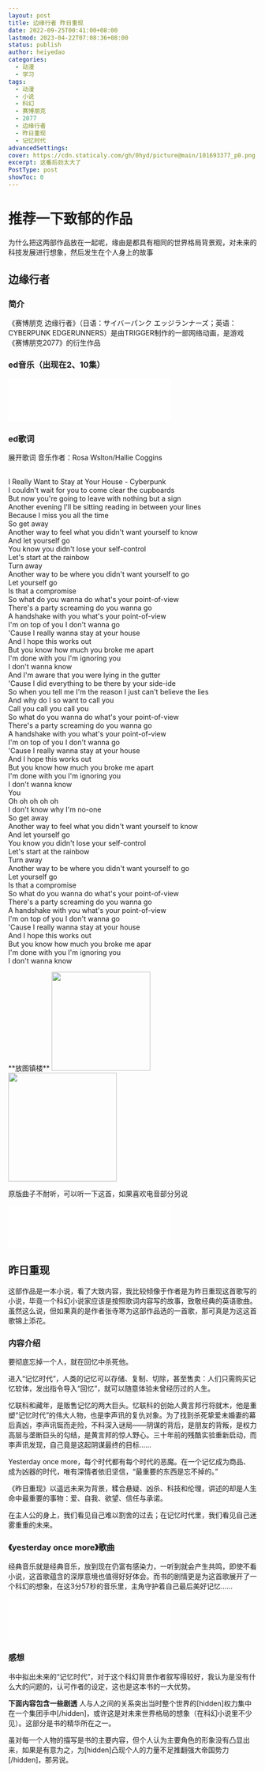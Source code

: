 ```yaml
---
layout: post
title: 边缘行者 昨日重现
date: 2022-09-25T00:41:00+08:00
lastmod: 2023-04-22T07:08:36+08:00
status: publish
author: heiyedao
categories: 
  - 动漫
  - 学习
tags: 
  - 动漫
  - 小说
  - 科幻
  - 赛博朋克
  - 2077
  - 边缘行者
  - 昨日重现
  - 记忆时代
advancedSettings: 
cover: https://cdn.staticaly.com/gh/0hyd/picture@main/101693377_p0.png
excerpt: 这番后劲太大了
PostType: post
showToc: 0
---
```


# 推荐一下致郁的作品
为什么把这两部作品放在一起呢，缘由是都具有相同的世界格局背景观，对未来的科技发展进行想象，然后发生在个人身上的故事

## 边缘行者

### 简介

《赛博朋克 边缘行者》（日语：サイバーパンク エッジランナーズ；英语：CYBERPUNK EDGERUNNERS）是由TRIGGER制作的一部网络动画，是游戏《赛博朋克2077》的衍生作品
### ed音乐（出现在2、10集）

<iframe frameborder="no" border="0" marginwidth="0" marginheight="0" width=330 height=86 src="//music.163.com/outchain/player?type=2&id=1496089152&auto=1&height=66"></iframe>

### ed歌词

<div class="mdui-panel" mdui-panel>
  <div class="mdui-panel-item">
    <div class="mdui-panel-item-header">展开歌词 音乐作者：Rosa Wslton/Hallie Coggins</div>
    <div class="mdui-panel-item-body">
      <p><br>I Really Want to Stay at Your House - Cyberpunk
<br>I couldn't wait for you to come clear the cupboards
<br>But now you're going to leave with nothing but a sign
<br>Another evening I'll be sitting reading in between your lines
<br>Because I miss you all the time
<br>So get away
<br>Another way to feel what you didn't want yourself to know
<br>And let yourself go
<br>You know you didn't lose your self-control
<br>Let's start at the rainbow
<br>Turn away
<br>Another way to be where you didn't want yourself to go
<br>Let yourself go
<br>Is that a compromise
<br>So what do you wanna do what's your point-of-view
<br>There's a party screaming do you wanna go
<br>A handshake with you what's your point-of-view
<br>I'm on top of you I don't wanna go
<br>'Cause I really wanna stay at your house
<br>And I hopе this works out
<br>But you know how much you broke me apart
<br>I'm done with you I'm ignoring you
<br>I don't wanna know
<br>And I'm awarе that you were lying in the gutter
<br>'Cause I did everything to be there by your side-ide
<br>So when you tell me I'm the reason I just can't believe the lies
<br>And why do I so want to call you
<br>Call you call you call you
<br>So what do you wanna do what's your point-of-view
<br>There's a party screaming do you wanna go
<br>A handshake with you what's your point-of-view
<br>I'm on top of you I don't wanna go
<br>'Cause I really wanna stay at your house
<br>And I hope this works out
<br>But you know how much you broke me apart
<br>I'm done with you I'm ignoring you
<br>I don't wanna know
<br>You
<br>Oh oh oh oh oh
<br>I don't know why I'm no-one
<br>So get away
<br>Another way to feel what you didn't want yourself to know
<br>And let yourself go
<br>You know you didn't lose your self-control
<br>Let's start at the rainbow
<br>Turn away
<br>Another way to be where you didn't want yourself to go
<br>Let yourself go
<br>Is that a compromise
<br>So what do you wanna do what's your point-of-view
<br>There's a party screaming do you wanna go
<br>A handshake with you what's your point-of-view
<br>I'm on top of you I don't wanna go
<br>'Cause I really wanna stay at your house
<br>And I hope this works out
<br>But you know how much you broke me apar
<br>I'm done with you I'm ignoring you
<br>I don't wanna know</p>
    </div>
  </div>
</div>
**放图镇楼**
<img src="https://img.imgdd.com/de063018-6489-4d16-9a8b-3435c0a45081.jpg" height="200"/>
<img src="https://img.imgdd.com/348d0795-d036-470e-b7b2-c918b5fbb184.jpg" height="220"/>

原版曲子不耐听，可以听一下这首，如果喜欢电音部分另说
<iframe frameborder="no" border="0" marginwidth="0" marginheight="0" width=330 height=86 src="//music.163.com/outchain/player?type=2&id=1990743306&auto=1&height=66"></iframe>

## 昨日重现
这部作品是一本小说，看了大致内容，我比较倾像于作者是为昨日重现这首歌写的小说，毕竟一个科幻小说家应该是按照歌词内容写的故事，致敬经典的英语歌曲。虽然这么说，但如果真的是作者张寺寒为这部作品选的一首歌，那可真是为这这首歌锦上添花。

### 内容介绍
要彻底忘掉一个人，就在回忆中杀死他。

进入“记忆时代”，人类的记忆可以存储、复制、切除，甚至售卖：人们只需购买记忆软体，发出指令导入“回忆”，就可以随意体验未曾经历过的人生。

忆联科和藏年，是贩售记忆的两大巨头。忆联科的创始人黄言邦行将就木，他是重塑“记忆时代”的伟大人物，也是李声讯的复仇对象。为了找到杀死挚爱未婚妻的幕后真凶，李声讯铤而走险，不料深入谜局——阴谋的背后，是朋友的背叛，是权力高层与垄断巨头的勾结，是黄言邦的惊人野心。三十年前的残酷实验重新启动，而李声讯发现，自己竟是这起阴谋最终的目标……

Yesterday once more，每个时代都有每个时代的恶魔。在一个记忆成为商品、成为凶器的时代，唯有深情者依旧坚信，“最重要的东西是忘不掉的。”

《昨日重现》以遥远未来为背景，糅合悬疑、凶杀、科技和伦理，讲述的却是人生命中最重要的事物：爱、自我、欲望、信任与承诺。

在主人公的身上，我们看见自己难以割舍的过去；在记忆时代里，我们看见自己迷雾重重的未来。

### 《yesterday once more》歌曲
经典音乐就是经典音乐，放到现在仍富有感染力，一听到就会产生共鸣，即使不看小说，这首歌蕴含的深厚意境也值得好好体会。而书的剧情更是为这首歌展开了一个科幻的想象，在这3分57秒的音乐里，主角守护着自己最后美好记忆……

<iframe frameborder="no" border="0" marginwidth="0" marginheight="0" width=330 height=86 src="//music.163.com/outchain/player?type=2&id=3986241&auto=1&height=66"></iframe>

### 感想
书中拟出未来的“记忆时代”，对于这个科幻背景作者叙写得较好，我认为是没有什么大的问题的，认可作者的设定，这也是这本书的一大优势。

**下面内容包含一些剧透**
人与人之间的关系突出当时整个世界的[hidden]权力集中在一个集团手中[/hidden]，或许这是对未来世界格局的想象（在科幻小说里不少见）。这部分是书的精华所在之一。

虽对每一个人物的描写是书的主要内容，但个人认为主要角色的形象没有凸显出来，如果是有意为之，为[hidden]凸现个人的力量不足推翻强大帝国势力[/hidden]，那另说。
